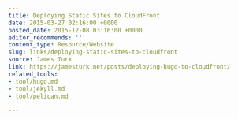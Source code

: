 ```yaml
---
title: Deploying Static Sites to CloudFront
date: 2015-03-27 02:16:00 +0000
posted_date: 2015-12-08 03:16:00 +0000
editor_recommends: ''
content_type: Resource/Website
slug: links/deploying-static-sites-to-cloudfront
source: James Turk
link: https://jamesturk.net/posts/deploying-hugo-to-cloudfront/
related_tools:
- tool/hugo.md
- tool/jekyll.md
- tool/pelican.md

---
```

